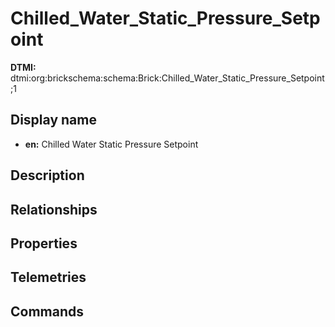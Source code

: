 # Chilled_Water_Static_Pressure_Setpoint
**DTMI:** dtmi:org:brickschema:schema:Brick:Chilled_Water_Static_Pressure_Setpoint;1
## Display name
- **en:** Chilled Water Static Pressure Setpoint
## Description
## Relationships
## Properties
## Telemetries
## Commands
